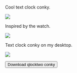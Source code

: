 Cool text clock conky.

<img src="https://skandyns.github.io/img/qlocktwo-conky.png"/>

Inspired by the watch.

<img src="https://skandyns.github.io/img/qlocktwo-watch.jpg"/>

Text clock conky on my desktop.

<img src="https://skandyns.github.io/img/qlocktwo-conky-desktop.png"/>

<a href="https://github.com/skandyns/qlocktwo-conky" target="_blank"><button class="button-download button-small pure-button">Download qlocktwo conky</button></a>
